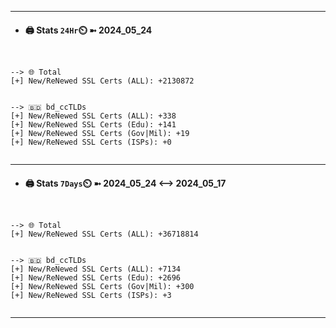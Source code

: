 

---
- #### 🖨️ **Stats** `24Hr`⏲️ ➼ 2024_05_24
```console


--> 🌐 Total
[+] New/ReNewed SSL Certs (ALL): +2130872


--> 🇧🇩 bd_ccTLDs
[+] New/ReNewed SSL Certs (ALL): +338
[+] New/ReNewed SSL Certs (Edu): +141
[+] New/ReNewed SSL Certs (Gov|Mil): +19
[+] New/ReNewed SSL Certs (ISPs): +0


```

---
- #### 🖨️ **Stats** `7Days`⏲️ ➼ 2024_05_24 <--> 2024_05_17
```console


--> 🌐 Total
[+] New/ReNewed SSL Certs (ALL): +36718814


--> 🇧🇩 bd_ccTLDs
[+] New/ReNewed SSL Certs (ALL): +7134
[+] New/ReNewed SSL Certs (Edu): +2696
[+] New/ReNewed SSL Certs (Gov|Mil): +300
[+] New/ReNewed SSL Certs (ISPs): +3


```

---

